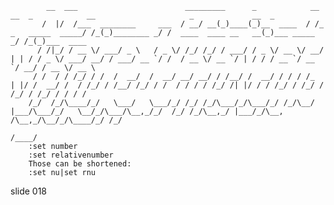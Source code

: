             __  ___                        _________      _            __                     __  _            __                     _             __  _
           /  |/  /___  ________     ___  / __/ __(_)____(_)__  ____  / /_   _   _____  _____/ /_(_)________ _/ /  ____  ____ __   __(_)___ _____ _/ /_(_)___  ____
          / /|_/ / __ \/ ___/ _ \   / _ \/ /_/ /_/ / ___/ / _ \/ __ \/ __/  | | / / _ \/ ___/ __/ / ___/ __ `/ /  / __ \/ __ `/ | / / / __ `/ __ `/ __/ / __ \/ __ \
         / /  / / /_/ / /  /  __/  /  __/ __/ __/ / /__/ /  __/ / / / /_    | |/ /  __/ /  / /_/ / /__/ /_/ / /  / / / / /_/ /| |/ / / /_/ / /_/ / /_/ / /_/ / / / /
        /_/  /_/\____/_/   \___/   \___/_/ /_/ /_/\___/_/\___/_/ /_/\__/    |___/\___/_/   \__/_/\___/\__,_/_/  /_/ /_/\__,_/ |___/_/\__, /\__,_/\__/_/\____/_/ /_/
                                                                                                                                    /____/
        :set number
        :set relativenumber
        Those can be shortened:
        :set nu|set rnu
















































































slide 018
